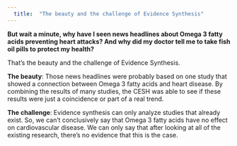 ```yaml
---
  title:  "The beauty and the challenge of Evidence Synthesis"
---
```



**But wait a minute, why have I seen news headlines about Omega 3 fatty acids preventing heart attacks? And why did my doctor tell me to take fish oil pills to protect my health?**

That’s the beauty and the challenge of Evidence Synthesis. 

**The beauty**: Those news headlines were probably based on one study that showed a connection between Omega 3 fatty acids and heart disease. By combining the results of many studies, the CESH was able to see if these results were just a coincidence or part of a real trend. 

**The challenge**: Evidence synthesis can only analyze studies that already exist. So, we can’t conclusively say that Omega 3 fatty acids have no effect on cardiovascular disease. We can only say that after looking at all of the existing research, there’s no evidence that this is the case. 
